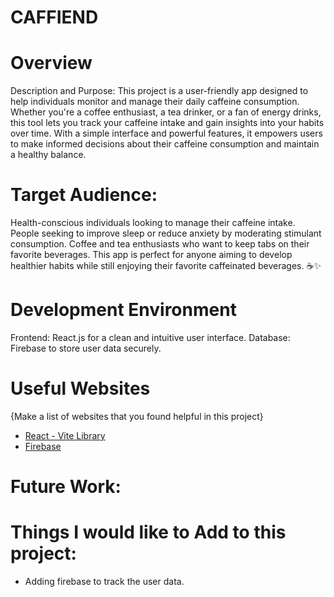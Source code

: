 # CAFFIEND

# Overview
Description and Purpose:
This project is a user-friendly app designed to help individuals monitor and manage their daily caffeine consumption. Whether you're a coffee enthusiast, a tea drinker, or a fan of energy drinks, this tool lets you track your caffeine intake and gain insights into your habits over time. With a simple interface and powerful features, it empowers users to make informed decisions about their caffeine consumption and maintain a healthy balance.

# Target Audience:
Health-conscious individuals looking to manage their caffeine intake.
People seeking to improve sleep or reduce anxiety by moderating stimulant consumption.
Coffee and tea enthusiasts who want to keep tabs on their favorite beverages.
This app is perfect for anyone aiming to develop healthier habits while still enjoying their favorite caffeinated beverages. ☕✨

# Development Environment

Frontend: React.js for a clean and intuitive user interface.
Database: Firebase to store user data securely.

# Useful Websites

{Make a list of websites that you found helpful in this project}
* [React - Vite Library](https://vite.dev/guide/)
* [Firebase](https://firebase.google.com/)

# Future Work:
# Things I would like to Add to this project:
* Adding firebase to track the user data.

